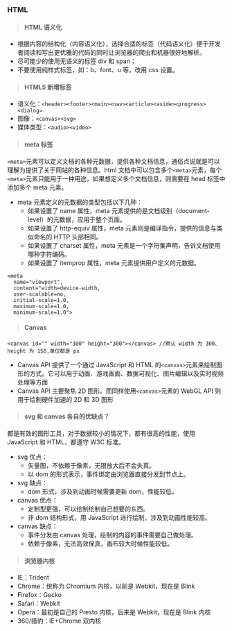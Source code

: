 ### HTML

> #### HTML 语义化

- 根据内容的结构化（内容语义化），选择合适的标签（代码语义化）便于开发者阅读和写出更优雅的代码的同时让浏览器的爬虫和机器很好地解析。
- 尽可能少的使用无语义的标签 div 和 span；
- 不要使用纯样式标签，如：b、font、u 等，改用 css 设置。

> #### HTML5 新增标签

- 语义化：`<header><footer><main><nav><article><aside><progress><dialog>`
- 图像：`<canvas><svg>`
- 媒体类型：`<audio><video>`

> #### meta 标签

`<meta>`元素可以定义文档的各种元数据，提供各种文档信息，通俗点说就是可以理解为提供了关于网站的各种信息。html 文档中可以包含多个`<meta>`元素，每个`<meta>`元素只能用于一种用途，如果想定义多个文档信息，则需要在 head 标签中添加多个 meta 元素。

- meta 元素定义的元数据的类型包括以下几种：
  - 如果设置了 name 属性，meta 元素提供的是文档级别（document-level）的元数据，应用于整个页面。
  - 如果设置了 http-equiv 属性，meta 元素则是编译指令，提供的信息与类似命名的 HTTP 头部相同。
  - 如果设置了 charset 属性，meta 元素是一个字符集声明，告诉文档使用哪种字符编码。
  - 如果设置了 itemprop 属性，meta 元素提供用户定义的元数据。

```
<meta
  name="viewport",
  content="width=device-width,
  user-scalable=no,
  initial-scale=1.0,
  maximum-scale=1.0,
  minimum-scale=1.0">
```

> #### Canvas

`<canvas id="" width="300" height="300"></canvas> //默认 width 为 300、height 为 150,单位都是 px`

- Canvas API 提供了一个通过 JavaScript 和 HTML 的`<canvas>`元素来绘制图形的方式。它可以用于动画、游戏画面、数据可视化、图片编辑以及实时视频处理等方面
- Canvas API 主要聚焦 2D 图形。而同样使用`<canvas>`元素的 WebGL API 则用于绘制硬件加速的 2D 和 3D 图形

> #### svg 和 canvas 各自的优缺点？

都是有效的图形工具，对于数据较小的情况下，都有很高的性能，使用 JavaScript 和 HTML，都遵守 W3C 标准。

- svg 优点：
  - 矢量图，不依赖于像素，无限放大后不会失真。
  - 以 dom 的形式表示，事件绑定由浏览器直接分发到节点上。
- svg 缺点：
  - dom 形式，涉及到动画时候需要更新 dom，性能较低。
- canvas 优点：
  - 定制型更强，可以绘制绘制自己想要的东西。
  - 非 dom 结构形式，用 JavaScript 进行绘制，涉及到动画性能较高。
- canvas 缺点：
  - 事件分发由 canvas 处理，绘制的内容的事件需要自己做处理。
  - 依赖于像素，无法高效保真，画布较大时候性能较低。

> #### 浏览器内核

- IE：Trident
- Chrome：统称为 Chromium 内核，以前是 Webkit，现在是 Blink
- Firefox：Gecko
- Safari：Webkit
- Opera：最初是自己的 Presto 内核，后来是 Webkit，现在是 Blink 内核
- 360/猎豹：IE+Chrome 双内核
